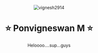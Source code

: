 <!-- Profile Views -->
<p align="center">
  <img src="https://komarev.com/ghpvc/?username=drknzz&label=Profile%20views&color=0e75b6&style=flat" alt="vignesh2914" />
</p>

<!-- Header -->
<h1 align="center">⭐ Ponvigneswan M ⭐</h1>

<!-- Greeting -->
<p align="center">Heloooo....sup...guys</p>

